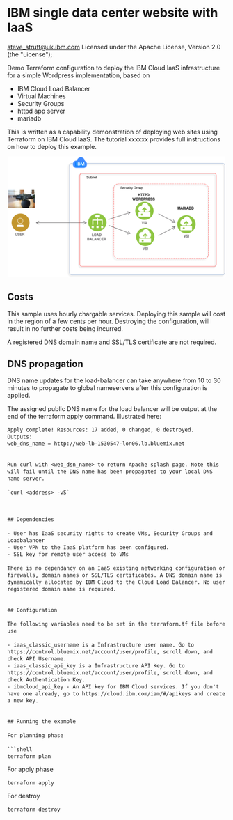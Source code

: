 # IBM single data center website with IaaS 

steve_strutt@uk.ibm.com
Licensed under the Apache License, Version 2.0 (the "License");

Demo Terraform configuration to deploy the IBM Cloud IaaS infrastructure for a simple Wordpress implementation, based on 
 - IBM Cloud Load Balancer
 - Virtual Machines
 - Security Groups
 - httpd app server
 - mariadb 

This is written as a capability demonstration of deploying web sites using Terraform on IBM Cloud IaaS. The tutorial xxxxxx provides full instructions on how to deploy this example.  

<p style="text-align: center;">
  <img src="images/WordpressCLB.png" alt="CLB single site" width="500"/>
</p>

## Costs

This sample uses hourly chargable services. Deploying this sample will cost in the region of a few cents per hour. Destroying the configuration, will result in no further costs being incurred. 

A registered DNS domain name and SSL/TLS certificate are not required. 


## DNS propagation

DNS name updates for the load-balancer can take anywhere from 10 to 30 minutes to propagate to global nameservers after this configuration is applied. 

The assigned public DNS name for the load balancer will be output at the end of the terraform apply command. Illustrated here:

```
Apply complete! Resources: 17 added, 0 changed, 0 destroyed.
Outputs:
web_dns_name = http://web-lb-1530547-lon06.lb.bluemix.net


Run curl with <web_dsn_name> to return Apache splash page. Note this will fail until the DNS name has been propagated to your local DNS name server. 

`curl <address> -vS` 

```
<!DOCTYPE html PUBLIC "-//W3C//DTD XHTML 1.1//EN" "http://www.w3.org/TR/xhtml11/DTD/xhtml11.dtd"><html><head>
<meta http-equiv="content-type" content="text/html; charset=UTF-8">
        <title>Apache HTTP Server Test Page powered by CentOS</title>
        <meta http-equiv="Content-Type" content="text/html; charset=UTF-8">

```


## Dependencies

- User has IaaS security rights to create VMs, Security Groups and Loadbalancer 
- User VPN to the IaaS platform has been configured.
- SSL key for remote user access to VMs

There is no dependancy on an IaaS existing networking configuration or firewalls, domain names or SSL/TLS certificates. A DNS domain name is dynamically allocated by IBM Cloud to the Cloud Load Balancer. No user registered domain name is required. 


## Configuration 

The following variables need to be set in the terraform.tf file before use

- iaas_classic_username is a Infrastructure user name. Go to https://control.bluemix.net/account/user/profile, scroll down, and check API Username.
- iaas_classic_api_key is a Infrastructure API Key. Go to https://control.bluemix.net/account/user/profile, scroll down, and check Authentication Key.
- ibmcloud_api_key - An API key for IBM Cloud services. If you don't have one already, go to https://cloud.ibm.com/iam/#/apikeys and create a new key.


## Running the example

For planning phase

```shell
terraform plan
```

For apply phase

```shell
terraform apply
```

For destroy

```shell
terraform destroy
```